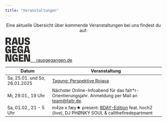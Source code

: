 ```yaml
---
title: "Veranstaltungen"
---
```


<p style="text-align:center">
Eine aktuelle Übersicht über kommende Veranstaltungen bei uns findest du auf:
</p>

<p style="text-align:center">
</p>

<div class="buttons is-centered">
    <a href="https://rausgegangen.de/locations/aula-des-collegium-academicum/"><img src="logo_rausgegangen_freigeist.svg" width="80"/>
    &nbsp;&nbsp;&nbsp;
    <a href="https://rausgegangen.de/organizations/collegium-academicum/" class="button is-medium is-primary">
        <span class="icon">
            <i class="icon-link"></i>
        </span>
        <span>rausgegangen.de</span>
    </a>
</div>

Datum | Veranstaltung 
-------- | -------- 
Sa, 25.01. und So, 26.01.2025  |  <a href="https://collegiumacademicum.de/rojava/">Tagung: Perspektive Rojava</a> |
Mi, 29.01., 19 Uhr | Nächster Online-Infoabend für das falt*r-Orientierungsjahr. Anmeldung per Mail an team@faltr.de.
Sa, 01.02., 21 - 5 Uhr | m4ze x fæy★ present: <a href="https://rausgegangen.de/events/m4ze-x-fy-present-bday-edition-feat-hoch2-live-dj-phonky-sou-0/">BDAY-Edition</a> feat. hoch2 (live), DJ PHØNKY SOUL & callthefiredepartment
